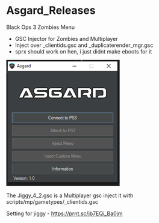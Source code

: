 # Asgard_Releases

Black Ops 3 Zombies Menu
  + GSC Injector for Zombies and Multiplayer
  + Inject over _clientids.gsc and _duplicaterender_mgr.gsc
  + sprx should work on hen, i just didnt make eboots for it

![alt text](preview.png)

The Jiggy_4_2.gsc is a Multiplayer gsc inject it with scripts/mp/gametypes/_clientids.gsc

Setting for jiggy - https://prnt.sc/jb7EQi_Ba0jm
